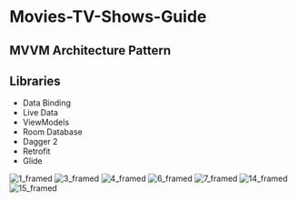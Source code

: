 # Movies-TV-Shows-Guide

## MVVM Architecture Pattern 

## Libraries
   - Data Binding
   - Live Data
   - ViewModels
   - Room Database
   - Dagger 2
   - Retrofit
   - Glide



![1_framed](https://user-images.githubusercontent.com/7644709/62973641-bbc02300-be16-11e9-8433-3f1b58c5bb01.png)
![3_framed](https://user-images.githubusercontent.com/7644709/62973642-bc58b980-be16-11e9-8662-e831eeddbd0f.png)
![4_framed](https://user-images.githubusercontent.com/7644709/62973643-bc58b980-be16-11e9-9788-0369c149e255.png)
![6_framed](https://user-images.githubusercontent.com/7644709/62973644-bc58b980-be16-11e9-9b0d-1b8094d17071.png)
![7_framed](https://user-images.githubusercontent.com/7644709/62973645-bc58b980-be16-11e9-9772-a92e52e01444.png)
![14_framed](https://user-images.githubusercontent.com/7644709/62973646-bcf15000-be16-11e9-9f14-936a7d90e413.png)
![15_framed](https://user-images.githubusercontent.com/7644709/62973648-bcf15000-be16-11e9-953f-c588d4d53269.png)
